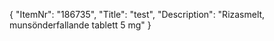 {
  "ItemNr": "186735",
  "Title": "test",
  "Description": "Rizasmelt, munsönderfallande tablett 5 mg"
}